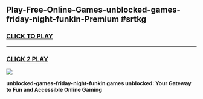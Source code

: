 
## Play-Free-Online-Games-unblocked-games-friday-night-funkin-Premium #srtkg
<h3>
<a href="https://premium.freeplayer.one?title=unblocked-games-friday-night-funkin&ref=8M">CLICK TO PLAY</a></h3>
<hr>

<h3>
<a href="https://premium.freeplayer.one?title=unblocked-games-friday-night-funkin&ref=8M">CLICK 2 PLAY</a>
  
</h3>

<a href="https://premium.freeplayer.one?title=unblocked-games-friday-night-funkin&ref=8M"><img src="https://clearcache.store/games.png"></a>


**unblocked-games-friday-night-funkin games unblocked: Your Gateway to Fun and Accessible Online Gaming**

